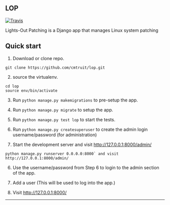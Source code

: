 LOP
---

[![Travis](https://api.travis-ci.org/cmtruit/lop.svg?branch=master)](https://travis-ci.org/cmtruit/lop)

Lights-Out Patching is a Django app that manages Linux system patching


Quick start
-----------

1. Download or clone repo.
```
git clone https://github.com/cmtruit/lop.git
```

2. source the virtualenv.
```
cd lop
source env/bin/activate
```
3. Run `python manage.py makemigrations` to pre-setup the app.
4. Run `python manage.py migrate` to setup the app.
5. Run `python manage.py test lop` to start the tests.
6. Run `python manage.py createsuperuser` to create the admin login username/password (for administration)

7. Start the development server and visit http://127.0.0.1:8000/admin/ 
```
python manage.py runserver 0.0.0.0:8000` and visit http://127.0.0.1:8000/admin/
```
6. Use the username/password from Step 6 to login to the admin section of the app.

7. Add a user (This will be used to log into the app.)

8. Visit http://127.0.0.1:8000/

-----------------
